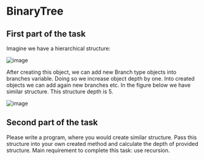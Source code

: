 # BinaryTree

## First part of the task
Imagine we have a hierarchical structure:

![image](https://user-images.githubusercontent.com/93277316/213869222-7ce0f1b2-26b9-4e47-a646-4ab4791c6ae0.png)


After creating this object, we can add new Branch type objects into branches
variable. Doing so we increase object depth by one. Into created objects we can
add again new branches etc. In the figure below we have similar structure. This
structure depth is 5.

![image](https://user-images.githubusercontent.com/93277316/213869243-e6858fa9-ddee-43d0-9a43-24bdc43bc07e.png)

## Second part of the task
Please write a program, where you would create similar structure. Pass this structure into your own
created method and calculate the depth of provided structure. Main requirement to complete this
task: use recursion.

